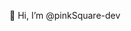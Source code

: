 👋 Hi, I’m @pinkSquare-dev

<!---
pinkSquare-dev/pinkSquare-dev is a ✨ special ✨ repository because its `README.md` (this file) appears on your GitHub profile.
You can click the Preview link to take a look at your changes.
--->

